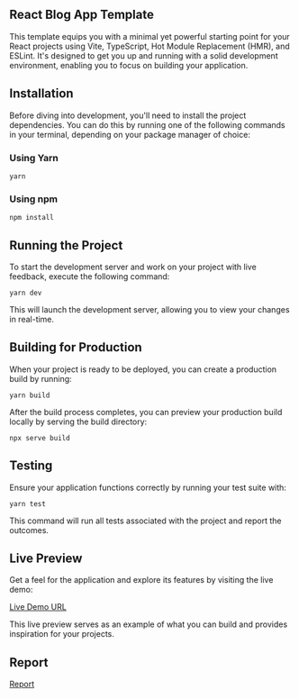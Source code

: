 ## React Blog App Template
This template equips you with a minimal yet powerful starting point for your React projects using Vite, TypeScript, Hot Module Replacement (HMR), and ESLint. It's designed to get you up and running with a solid development environment, enabling you to focus on building your application.

## Installation
Before diving into development, you'll need to install the project dependencies. You can do this by running one of the following commands in your terminal, depending on your package manager of choice:

### Using Yarn
```
yarn
```

### Using npm

```
npm install
```

## Running the Project
To start the development server and work on your project with live feedback, execute the following command:

```
yarn dev
```
This will launch the development server, allowing you to view your changes in real-time.

## Building for Production
When your project is ready to be deployed, you can create a production build by running:

```
yarn build
```
After the build process completes, you can preview your production build locally by serving the build directory:

```
npx serve build
```

## Testing
Ensure your application functions correctly by running your test suite with:

```
yarn test
```
This command will run all tests associated with the project and report the outcomes.

## Live Preview
Get a feel for the application and explore its features by visiting the live demo:

 [Live Demo URL](https://bb-blog-task.netlify.app/)

This live preview serves as an example of what you can build and provides inspiration for your projects.

## Report
 [Report](https://productive-coreopsis-22f.notion.site/Report-aa9e30e2b15b4f8dbc52a121a9c812b4)

